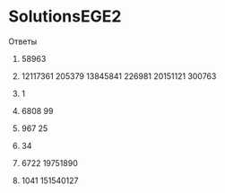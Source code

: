 # SolutionsEGE2

Ответы
1. 58963

2. 12117361 205379
   13845841 226981
   20151121 300763

3. 1

4. 6808 99

5. 967 25

6. 34

7. 6722 19751890

8. 1041 151540127
